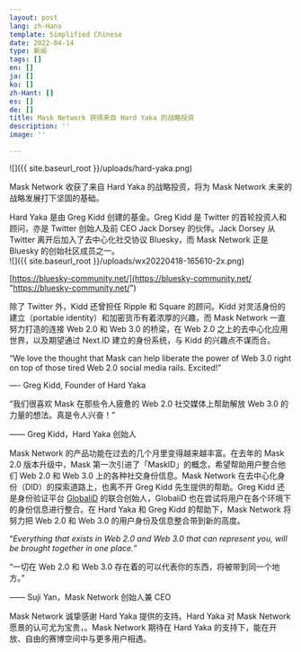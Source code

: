```yaml
---
layout: post
lang: zh-Hans
template: Simplified Chinese
date: 2022-04-14
type: 新闻
tags: []
en: []
ja: []
ko: []
zh-Hant: []
es: []
de: []
title: Mask Network 获得来自 Hard Yaka 的战略投资
description: ''
image: ''

---
```

![]({{ site.baseurl_root }}/uploads/hard-yaka.png)

Mask Network 收获了来自 Hard Yaka 的战略投资，将为 Mask Network 未来的战略发展打下坚固的基础。

Hard Yaka 是由 Greg Kidd 创建的基金。Greg Kidd 是 Twitter 的首轮投资人和顾问，亦是 Twitter 创始人及前 CEO Jack Dorsey 的伙伴。Jack Dorsey 从 Twitter 离开后加入了去中心化社交协议 Bluesky，而 Mask Network 正是 Bluesky 的创始社区成员之一。  
![]({{ site.baseurl_root }}/uploads/wx20220418-165610-2x.png)

[https://bluesky-community.net/](https://bluesky-community.net/ "https://bluesky-community.net/")

除了 Twitter 外，Kidd 还曾担任 Ripple 和 Square 的顾问。Kidd 对灵活身份的建立（portable identity）和加密货币有着浓厚的兴趣，而 Mask Network 一直努力打造的连接 Web 2.0 和 Web 3.0 的桥梁，在 Web 2.0 之上的去中心化应用世界，以及期望通过 Next.ID 建立的身份系统，与 Kidd 的兴趣点不谋而合。

“We love the thought that Mask can help liberate the power of Web 3.0 right on top of those tired Web 2.0 social media rails. Excited!”

—- Greg Kidd, Founder of Hard Yaka

“我们很喜欢 Mask 在那些令人疲惫的 Web 2.0 社交媒体上帮助解放 Web 3.0 的力量的想法。真是令人兴奋！”

—— Greg Kidd，Hard Yaka 创始人

Mask Network 的产品功能在过去的几个月里变得越来越丰富。在去年的 Mask 2.0 版本升级中，Mask 第一次引进了「MaskID」的概念，希望帮助用户整合他们 Web 2.0 和 Web 3.0 上的各种社交身份信息。Mask Network 在去中心化身份（DID）的探索道路上，也离不开 Greg Kidd 先生提供的帮助。Greg Kidd 还是身份验证平台 [GlobaliD](https://twitter.com/_GlobaliD) 的联合创始人，GlobaliD 也在尝试将用户在各个环境下的身份信息进行整合。在 Hard Yaka 和 Greg Kidd 的帮助下，Mask Network 将努力把 Web 2.0 和 Web 3.0 的用户身份及信息整合带到新的高度。

“_Everything that exists in Web 2.0 and Web 3.0 that can represent you, will be brought together in one place._”  
  
“一切在 Web 2.0 和 Web 3.0 存在着的可以代表你的东西，将被带到同一个地方。”

—— Suji Yan，Mask Network 创始人兼 CEO

Mask Network 诚挚感谢 Hard Yaka 提供的支持。Hard Yaka 对 Mask Network 愿景的认可尤为宝贵，。Mask Network 期待在 Hard Yaka 的支持下，能在开放、自由的赛博空间中与更多用户相遇。
